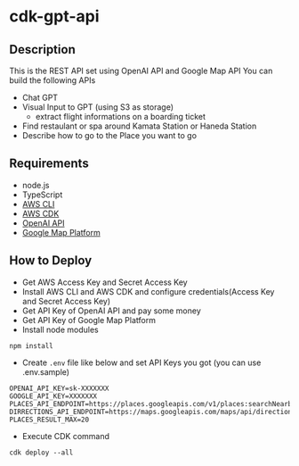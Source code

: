# cdk-gpt-api

## Description

This is the REST API set using OpenAI API and Google Map API
You can build the following APIs

- Chat GPT
- Visual Input to GPT (using S3 as storage)
  - extract flight informations on a boarding ticket
- Find restaulant or spa around Kamata Station or Haneda Station
- Describe how to go to the Place you want to go

## Requirements
- node.js
- TypeScript
- [AWS CLI](https://aws.amazon.com/jp/cli/)
- [AWS CDK](https://aws.amazon.com/jp/cdk/)
- [OpenAI API](https://platform.openai.com/docs/api-reference)
- [Google Map Platform](https://developers.google.com/maps?hl=ja)

## How to Deploy

- Get AWS Access Key and Secret Access Key
- Install AWS CLI and AWS CDK and configure credentials(Access Key and Secret Access Key)
- Get API Key of OpenAI API and pay some money
- Get API Key of Google Map Platform
- Install node modules
```
npm install
```
- Create `.env` file like below and set API Keys you got (you can use .env.sample)
```
OPENAI_API_KEY=sk-XXXXXXX
GOOGLE_API_KEY=XXXXXXX
PLACES_API_ENDPOINT=https://places.googleapis.com/v1/places:searchNearby
DIRRECTIONS_API_ENDPOINT=https://maps.googleapis.com/maps/api/directions/json
PLACES_RESULT_MAX=20
```
- Execute CDK command
```
cdk deploy --all
```
